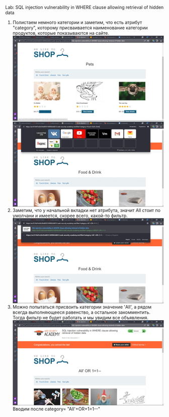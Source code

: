 Lab: SQL injection vulnerability in WHERE clause allowing retrieval of hidden data
1) Полистаем немного категории и заметим, что есть атрибут "category", которому присваивается наименование категории продуктов, которые показываются на сайте.
![](0.jpg)
![](1.jpg)
2) Заметим, что у начальной вкладки нет атрибута, значит All стоит по умолчани и имеется, скорее всего, какой-то фильтр.
![](2.jpg)
3) Можно попытаться присвоить категории значение 'All', а рядом всегда выполняющееся равенство, а остальное закомментить. Тогда фильтр не будет работать и мы увидим все объявления.
![](3.jpg)
Вводим после category=   "All'+OR+1=1--"
